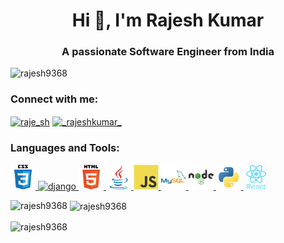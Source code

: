 <h1 align="center">Hi 👋, I'm Rajesh Kumar</h1>
<h3 align="center">A passionate Software Engineer from India</h3>


<p align="left"> <img src="https://komarev.com/ghpvc/?username=rajesh9368&label=Profile%20views&color=0e75b6&style=flat" alt="rajesh9368" /> </p>

<h3 align="left">Connect with me:</h3>
<p align="left">
<a href="https://www.codechef.com/users/raje_sh" target="blank"><img align="center" src="https://cdn.jsdelivr.net/npm/simple-icons@3.1.0/icons/codechef.svg" alt="raje_sh" height="30" width="40" /></a>
<a href="https://www.leetcode.com/_rajeshkumar_" target="blank"><img align="center" src="https://raw.githubusercontent.com/rahuldkjain/github-profile-readme-generator/master/src/images/icons/Social/leet-code.svg" alt="_rajeshkumar_" height="30" width="40" /></a>
</p>

<h3 align="left">Languages and Tools:</h3>
<p align="left"> <a href="https://www.w3schools.com/css/" target="_blank" rel="noreferrer"> <img src="https://raw.githubusercontent.com/devicons/devicon/master/icons/css3/css3-original-wordmark.svg" alt="css3" width="40" height="40"/> </a> <a href="https://www.djangoproject.com/" target="_blank" rel="noreferrer"> <img src="https://cdn.worldvectorlogo.com/logos/django.svg" alt="django" width="40" height="40"/> </a> <a href="https://www.w3.org/html/" target="_blank" rel="noreferrer"> <img src="https://raw.githubusercontent.com/devicons/devicon/master/icons/html5/html5-original-wordmark.svg" alt="html5" width="40" height="40"/> </a> <a href="https://www.java.com" target="_blank" rel="noreferrer"> <img src="https://raw.githubusercontent.com/devicons/devicon/master/icons/java/java-original.svg" alt="java" width="40" height="40"/> </a> <a href="https://developer.mozilla.org/en-US/docs/Web/JavaScript" target="_blank" rel="noreferrer"> <img src="https://raw.githubusercontent.com/devicons/devicon/master/icons/javascript/javascript-original.svg" alt="javascript" width="40" height="40"/> </a> <a href="https://www.mysql.com/" target="_blank" rel="noreferrer"> <img src="https://raw.githubusercontent.com/devicons/devicon/master/icons/mysql/mysql-original-wordmark.svg" alt="mysql" width="40" height="40"/> </a> <a href="https://nodejs.org" target="_blank" rel="noreferrer"> <img src="https://raw.githubusercontent.com/devicons/devicon/master/icons/nodejs/nodejs-original-wordmark.svg" alt="nodejs" width="40" height="40"/> </a> <a href="https://www.python.org" target="_blank" rel="noreferrer"> <img src="https://raw.githubusercontent.com/devicons/devicon/master/icons/python/python-original.svg" alt="python" width="40" height="40"/> </a> <a href="https://reactjs.org/" target="_blank" rel="noreferrer"> <img src="https://raw.githubusercontent.com/devicons/devicon/master/icons/react/react-original-wordmark.svg" alt="react" width="40" height="40"/> </a> </p>

<p><img align="left" src="https://github-readme-stats.vercel.app/api/top-langs?username=rajesh9368&show_icons=true&locale=en&layout=compact" alt="rajesh9368" /></p>

<p>&nbsp;<img align="center" src="https://github-readme-stats.vercel.app/api?username=rajesh9368&show_icons=true&locale=en" alt="rajesh9368" /></p>

<p><img align="center" src="https://github-readme-streak-stats.herokuapp.com/?user=rajesh9368&" alt="rajesh9368" /></p>
